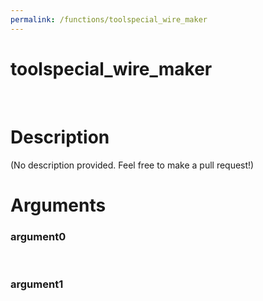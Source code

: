 ```yaml
---
permalink: /functions/toolspecial_wire_maker
---
```

# toolspecial_wire_maker  
&nbsp;  
# Description  
(No description provided. Feel free to make a pull request!) 
&nbsp;  
# Arguments
### argument0

&nbsp;    
### argument1

&nbsp;    



